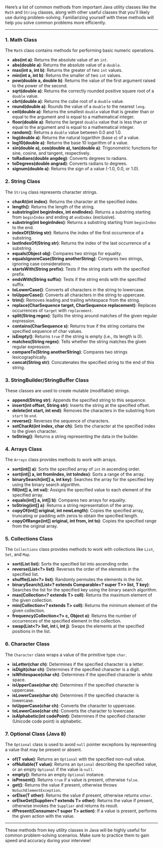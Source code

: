 Here’s a list of common methods from important Java utility classes like the `Math` and `String` classes, along with other useful classes that you'll likely use during problem-solving. Familiarizing yourself with these methods will help you solve common problems more efficiently.

---

### **1. Math Class**

The `Math` class contains methods for performing basic numeric operations.

- **abs(int a)**: Returns the absolute value of an `int`.
- **abs(double a)**: Returns the absolute value of a `double`.
- **max(int a, int b)**: Returns the greater of two `int` values.
- **min(int a, int b)**: Returns the smaller of two `int` values.
- **pow(double a, double b)**: Returns the value of the first argument raised to the power of the second.
- **sqrt(double a)**: Returns the correctly rounded positive square root of a `double` value.
- **cbrt(double a)**: Returns the cube root of a `double` value.
- **round(double a)**: Rounds the value of a `double` to the nearest `long`.
- **ceil(double a)**: Returns the smallest `double` value that is greater than or equal to the argument and is equal to a mathematical integer.
- **floor(double a)**: Returns the largest `double` value that is less than or equal to the argument and is equal to a mathematical integer.
- **random()**: Returns a `double` value between 0.0 and 1.0.
- **log(double a)**: Returns the natural logarithm (base `e`) of a value.
- **log10(double a)**: Returns the base 10 logarithm of a value.
- **sin(double a), cos(double a), tan(double a)**: Trigonometric functions for sine, cosine, and tangent, respectively.
- **toRadians(double angdeg)**: Converts degrees to radians.
- **toDegrees(double angrad)**: Converts radians to degrees.
- **signum(double a)**: Returns the sign of a value (-1.0, 0.0, or 1.0).

### **2. String Class**

The `String` class represents character strings.

- **charAt(int index)**: Returns the character at the specified index.
- **length()**: Returns the length of the string.
- **substring(int beginIndex, int endIndex)**: Returns a substring starting from `beginIndex` and ending at `endIndex` (exclusive).
- **substring(int beginIndex)**: Returns a substring starting from `beginIndex` to the end.
- **indexOf(String str)**: Returns the index of the first occurrence of a substring.
- **lastIndexOf(String str)**: Returns the index of the last occurrence of a substring.
- **equals(Object obj)**: Compares two strings for equality.
- **equalsIgnoreCase(String anotherString)**: Compares two strings, ignoring case considerations.
- **startsWith(String prefix)**: Tests if the string starts with the specified prefix.
- **endsWith(String suffix)**: Tests if the string ends with the specified suffix.
- **toLowerCase()**: Converts all characters in the string to lowercase.
- **toUpperCase()**: Converts all characters in the string to uppercase.
- **trim()**: Removes leading and trailing whitespace from the string.
- **replace(CharSequence target, CharSequence replacement)**: Replaces occurrences of `target` with `replacement`.
- **split(String regex)**: Splits the string around matches of the given regular expression.
- **contains(CharSequence s)**: Returns true if the string contains the specified sequence of char values.
- **isEmpty()**: Returns `true` if the string is empty (i.e., its length is 0).
- **matches(String regex)**: Tells whether the string matches the given regular expression.
- **compareTo(String anotherString)**: Compares two strings lexicographically.
- **concat(String str)**: Concatenates the specified string to the end of this string.

### **3. StringBuilder/StringBuffer Class**

These classes are used to create mutable (modifiable) strings.

- **append(String str)**: Appends the specified string to this sequence.
- **insert(int offset, String str)**: Inserts the string at the specified offset.
- **delete(int start, int end)**: Removes the characters in the substring from `start` to `end`.
- **reverse()**: Reverses the sequence of characters.
- **setCharAt(int index, char ch)**: Sets the character at the specified index to the given character.
- **toString()**: Returns a string representing the data in the builder.

### **4. Arrays Class**

The `Arrays` class provides methods to work with arrays.

- **sort(int[] a)**: Sorts the specified array of `int` in ascending order.
- **sort(int[] a, int fromIndex, int toIndex)**: Sorts a range of the array.
- **binarySearch(int[] a, int key)**: Searches the array for the specified key using the binary search algorithm.
- **fill(int[] a, int val)**: Assigns the specified value to each element of the specified array.
- **equals(int[] a, int[] b)**: Compares two arrays for equality.
- **toString(int[] a)**: Returns a string representation of the array.
- **copyOf(int[] original, int newLength)**: Copies the specified array, truncating or padding with zeros to obtain the specified length.
- **copyOfRange(int[] original, int from, int to)**: Copies the specified range from the original array.

### **5. Collections Class**

The `Collections` class provides methods to work with collections like `List`, `Set`, and `Map`.

- **sort(List<T> list)**: Sorts the specified list into ascending order.
- **reverse(List<?> list)**: Reverses the order of the elements in the specified list.
- **shuffle(List<?> list)**: Randomly permutes the elements in the list.
- **binarySearch(List<? extends Comparable<? super T>> list, T key)**: Searches the list for the specified key using the binary search algorithm.
- **max(Collection<? extends T> coll)**: Returns the maximum element of the given collection.
- **min(Collection<? extends T> coll)**: Returns the minimum element of the given collection.
- **frequency(Collection<?> c, Object o)**: Returns the number of occurrences of the specified element in the collection.
- **swap(List<?> list, int i, int j)**: Swaps the elements at the specified positions in the list.

### **6. Character Class**

The `Character` class wraps a value of the primitive type `char`.

- **isLetter(char ch)**: Determines if the specified character is a letter.
- **isDigit(char ch)**: Determines if the specified character is a digit.
- **isWhitespace(char ch)**: Determines if the specified character is white space.
- **isUpperCase(char ch)**: Determines if the specified character is uppercase.
- **isLowerCase(char ch)**: Determines if the specified character is lowercase.
- **toUpperCase(char ch)**: Converts the character to uppercase.
- **toLowerCase(char ch)**: Converts the character to lowercase.
- **isAlphabetic(int codePoint)**: Determines if the specified character (Unicode code point) is alphabetic.

### **7. Optional Class (Java 8)**

The `Optional` class is used to avoid `null` pointer exceptions by representing a value that may be present or absent.

- **of(T value)**: Returns an `Optional` with the specified non-null value.
- **ofNullable(T value)**: Returns an `Optional` describing the specified value, or an empty `Optional` if the value is `null`.
- **empty()**: Returns an empty `Optional` instance.
- **isPresent()**: Returns `true` if a value is present, otherwise `false`.
- **get()**: Returns the value if present, otherwise throws `NoSuchElementException`.
- **orElse(T other)**: Returns the value if present, otherwise returns `other`.
- **orElseGet(Supplier<? extends T> other)**: Returns the value if present, otherwise invokes the `Supplier` and returns its result.
- **ifPresent(Consumer<? super T> action)**: If a value is present, performs the given action with the value.

---

These methods from key utility classes in Java will be highly useful for common problem-solving scenarios. Make sure to practice them to gain speed and accuracy during your interview!

